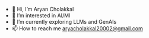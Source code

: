 - 👋 Hi, I’m Aryan Cholakkal
- 👀 I’m interested in AI/Ml
- 🌱 I’m currently exploring LLMs and GenAIs
- 📫 How to reach me aryacholakkal20002@gmail.com

<!---
aryancholakkal/aryancholakkal is a ✨ special ✨ repository because its `README.md` (this file) appears on your GitHub profile.
You can click the Preview link to take a look at your changes.
--->
